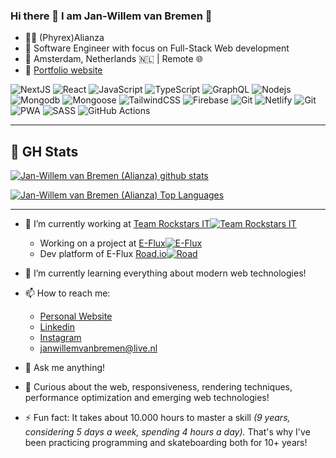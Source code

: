 ### Hi there 👋 I am Jan-Willem van Bremen 🍪

- 👨‍💻 (Phyrex)Alianza
- 💼 Software Engineer with focus on Full-Stack Web development
- 📍 Amsterdam, Netherlands 🇳🇱 | Remote 🌐
- 🔗  [Portfolio website](https://www.jwvbremen.nl)

![NextJS](https://img.shields.io/badge/-NextJS-black?style=flat-square&logo=next.js)
![React](https://img.shields.io/badge/-React-black?style=flat-square&logo=react)
![JavaScript](https://img.shields.io/badge/-JavaScript-black?style=flat-square&logo=javascript)
![TypeScript](https://img.shields.io/badge/-TypeScript-black?style=flat-square&logo=typescript)
![GraphQL](https://img.shields.io/badge/-GraphQL-black?style=flat-square&logo=graphql)
![Nodejs](https://img.shields.io/badge/-Nodejs-black?style=flat-square&logo=Node.js)
![Mongodb](https://img.shields.io/badge/-Mongodb-black?style=flat-square&logo=mongodb)
![Mongoose](https://img.shields.io/badge/-Mongoose-black?style=flat-square&logo=data:image/png;base64,iVBORw0KGgoAAAANSUhEUgAAAA4AAAAOCAIAAACQKrqGAAABMUlEQVR4AQBjAJz/AO/e3t65ufPl5dKenr1xccN/f+fNzf/+/uvU1MeIiLtubsqOjvPk5P///wDar6+lPj65amq8b2/Kjo67bm6qS0vUo6O0X1/Be3vKjY2xWVm5a2v48fEA2a6ukxgYyYuL/Pj4A2r9/e3b5tjYWRoad7dtA5oNFPlw794KV9cHe/cy3Fi7dr6R0bvbt//DwJHGxrWBgb+/fgWyIZo3RkRcmj+f4cbq1UBN316/his91tq6Kyvr39+/UKXfv2+MirowZw5I6SpPz+9v3yIr3Z2TQz+lq1atdHdHUdrSAgwdZKUbIiIuzJ7NAAyFPQUFwGCDK720YMHJnp5/wJACgz8/fx6srb21cSMDkAVUB5KAAWAw/fryBc4Fhu7PT5+AZjP8JxrQRikABkDrig/LkKIAAAAASUVORK5CYII=)
![TailwindCSS](https://img.shields.io/badge/-TailwindCSS-black?style=flat-square&logo=tailwindcss)
![Firebase](https://img.shields.io/badge/-Firebase-black?style=flat-square&logo=firebase)
![Git](https://img.shields.io/badge/-Git-black?style=flat-square&logo=git)
![Netlify](https://img.shields.io/badge/-Netlify-black?style=flat-square&logo=netlify)
![Git](https://img.shields.io/badge/-Vercel-black?style=flat-square&logo=vercel)
![PWA](https://img.shields.io/badge/-PWA-black?style=flat-square&logo=pwa)
![SASS](https://img.shields.io/badge/-SASS-black?style=flat-square&logo=sass)
![GitHub Actions](https://img.shields.io/badge/-GitHub%20Actions-black?style=flat-square&logo=githubactions)

<hr />

## 🧮 GH Stats
  
[![Jan-Willem van Bremen (Alianza) github stats](https://github-readme-stats.vercel.app/api?username=alianza&show_icons=true&theme=cobalt&hide_border=true&hide_title=true&count_private=true)](https://github.com/alianza)

[![Jan-Willem van Bremen (Alianza) Top Languages](https://github-readme-stats.vercel.app/api/top-langs/?username=alianza&layout=compact&theme=cobalt&hide_border=true&count_private=true&hide=kotlin)](https://github.com/alianza)

<hr />

- 🔭 I’m currently working at [Team Rockstars IT![Team Rockstars IT](https://www.teamrockstars.nl/wp-content/uploads/2020/10/logo-rockstars-32.png)](https://www.teamrockstars.nl/)
  - Working on a project at [E-Flux![E-Flux](https://www.e-flux.io/nl/wp-content/uploads/2023/02/cropped-favicon-32x32.png)](https://www.e-flux.io/)
  - Dev platform of E-Flux [Road.io![Road](https://road.io/favicon.ico)](https://www.road.io/)
- 🌱 I’m currently learning everything about modern web technologies!
- 📫 How to reach me:
  - [Personal Website](https://www.jwvbremen.nl/)
  - [Linkedin](https://www.linkedin.com/in/jan-willem/)
  - [Instagram](https://www.instagram.com/jan_willem.van.bremen/)
  - <janwillemvanbremen@live.nl>
- 💬 Ask me anything!

- 🤔 Curious about the web, responsiveness, rendering techniques, performance optimization and emerging web technologies!
- ⚡ Fun fact: It takes about 10.000 hours to master a skill *(9 years, considering 5 days a week, spending 4 hours a day).* That's why I've been practicing programming and skateboarding both for 10+ years!
